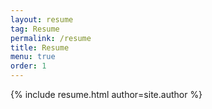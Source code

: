 ```yaml
---
layout: resume
tag: Resume
permalink: /resume
title: Resume
menu: true
order: 1
---
```


{% include resume.html author=site.author %}